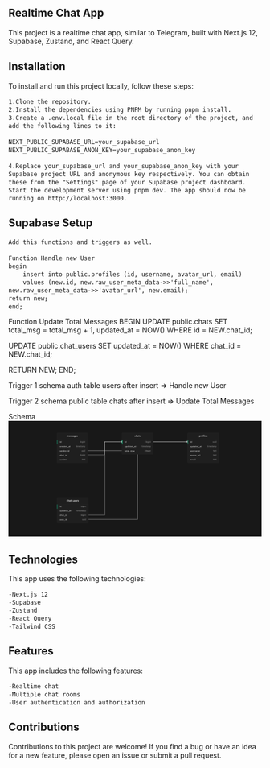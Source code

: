 ## Realtime Chat App

This project is a realtime chat app, similar to Telegram, built with Next.js 12, Supabase, Zustand, and React Query.

## Installation

To install and run this project locally, follow these steps:

    1.Clone the repository.
    2.Install the dependencies using PNPM by running pnpm install.
    3.Create a .env.local file in the root directory of the project, and add the following lines to it:

    NEXT_PUBLIC_SUPABASE_URL=your_supabase_url
    NEXT_PUBLIC_SUPABASE_ANON_KEY=your_supabase_anon_key

    4.Replace your_supabase_url and your_supabase_anon_key with your Supabase project URL and anonymous key respectively. You can obtain these from the "Settings" page of your Supabase project dashboard.
    Start the development server using pnpm dev. The app should now be running on http://localhost:3000.
    
    
## Supabase Setup

    Add this functions and triggers as well.
    
    Function Handle new User
    begin
        insert into public.profiles (id, username, avatar_url, email)
        values (new.id, new.raw_user_meta_data->>'full_name', new.raw_user_meta_data->>'avatar_url', new.email);
    return new;
    end;
   
   Function Update Total Messages
   BEGIN
  UPDATE public.chats
  SET total_msg = total_msg + 1, updated_at = NOW()
  WHERE id = NEW.chat_id;

  UPDATE public.chat_users
  SET updated_at = NOW()
  WHERE chat_id = NEW.chat_id;

  RETURN NEW;
END;

Trigger 1 
schema auth table users after insert => Handle new User

Trigger 2
schema public table chats after insert => Update Total Messages

Schema
![alt text](https://github.com/m4nute/next-supa-chat/blob/mIN/schema.png?raw=true)


## Technologies

This app uses the following technologies:

    -Next.js 12
    -Supabase
    -Zustand
    -React Query
    -Tailwind CSS

## Features

This app includes the following features:

    -Realtime chat
    -Multiple chat rooms
    -User authentication and authorization

## Contributions

Contributions to this project are welcome! If you find a bug or have an idea for a new feature, please open an issue or submit a pull request.
